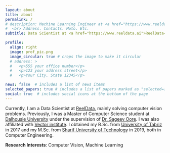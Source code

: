 ```yaml
---
layout: about
title: about
permalink: /
# description: Machine Learning Engineer at <a href="https://www.reeldata.ai">ReelData</a>.
#  <br> Address. Contacts. Moto. Etc.
subtitle: Data Scientist at <a href="https://www.reeldata.ai">ReelData</a>.

profile:
  align: right
  image: prof_pic.png
  image_circular: true # crops the image to make it circular
  # address: >
  #   <p>555 your office number</p>
  #   <p>123 your address street</p>
  #   <p>Your City, State 12345</p>

news: false  # includes a list of news items
selected_papers: true # includes a list of papers marked as "selected={true}"
social: true  # includes social icons at the bottom of the page
---
```


Currently, I am a Data Scientist at [ReelData](https://www.reeldata.ai), mainly solving computer vision problems. Previously, I was a Master of Computer Science student at [Dalhousie University](https://www.dal.ca/faculty/computerscience.html) under the supervision of [Dr. Sageev Oore](https://web.cs.dal.ca/~oore/). I was also affiliated with [Vector institute](https://vectorinstitute.ai). I obtained my B.Sc. from [University of Tabriz](https://tabrizu.ac.ir/en) in 2017 and my M.Sc. from [Sharif University of Technology](http://www.en.sharif.edu/) in 2019, both in Computer Engineering.



**Research Interests**: Computer Vision, Machine Learning
